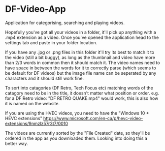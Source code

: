 # DF-Video-App
Application for categorising, searching and playing videos.

Hopefully you've got all your videos in a folder, it'll pick up anything with a .mp4 extension as a video.
Once you've opened the application head to the settings tab and paste in your folder location.

If you have any .jpg or .png files in this folder it'll try its best to match it to the video (still a bit buggy),
as long as the thumbnail and video have more than 2/3 words in common then it should match it. The video names need to have
space in between the words for it to correctly parse (which seems to be default for DF videos) but the image file name can be seperated by any characters and it should still work fine.

To sort into catagories (DF Retro, Tech Focus etc) matching words of the catagory need to be in the title, it doesn't matter what position or order.
e.g. for a DF Retro video: "DF RETRO QUAKE.mp4" would work, this is also how it is named on the website.

If you are using the HVEC videos, you need to have the "Windows 10 + HEVC extensions" https://www.microsoft.com/en-ca/p/hevc-video-extensions/9nmzlz57r3t7/0010

The videos are currently sorted by the "File Created" date, so they'll be ordered in the app as you downloaded them. Looking into doing this a better way.
